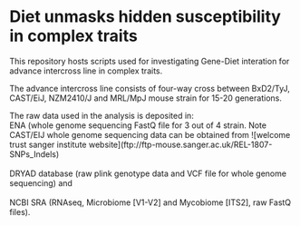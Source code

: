 <h1>Diet unmasks hidden susceptibility in complex traits</h1>
<p></p>
<p>This repository hosts scripts used for investigating Gene-Diet interation for advance intercross line in complex traits.</p>
<p>The advance intercross line consists of four-way cross between BxD2/TyJ, CAST/EiJ, NZM2410/J and MRL/MpJ mouse strain for 15-20 generations.</p>
<p>The raw data used in the analysis is deposited in:
<br>ENA (whole genome sequencing FastQ file for 3 out of 4 strain. Note CAST/EIJ whole genome sequencing data can be obtained from ![welcome trust sanger institute website](ftp://ftp-mouse.sanger.ac.uk/REL-1807-SNPs_Indels) </br>
<br>DRYAD database (raw plink genotype data and VCF file for whole genome sequencing) and</br> 
<br>NCBI SRA (RNAseq, Microbiome [V1-V2] and Mycobiome [ITS2], raw FastQ files).</br></p>
